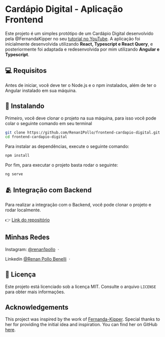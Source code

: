 # Cardápio Digital - Aplicação Frontend

Este projeto é um simples protótipo de um Cardápio Digital desenvolvido pela @FernandaKipper no seu [tutorial no YouTube](https://www.youtube.com/@kipperdev). A aplicação foi inicialmente desenvolvida utilizando **React, Typescript e React Query**, e posteriormente foi adaptada e redesenvolvida por mim utilizando **Angular e Typescript**.
## 💻 Requisitos

Antes de iniciar, você deve ter o Node.js e o npm instalados, além de ter o Angular instalado em sua máquina.

## 🚀 Instalando

Primeiro, você deve clonar o projeto na sua máquina, para isso você pode colar o seguinte comando em seu terminal

```bash
git clone https://github.com/Renan1Pollo/frontend-cardapio-digital.git
cd frontend-cardapio-digital
```

Para instalar as dependências, execute o seguinte comando:

```bash
npm install
```

Por fim, para executar o projeto basta rodar o seguinte:

```bash
ng serve
```

## 🫂 Integração com Backend

Para realizar a integração com o Backend, você pode clonar o projeto e rodar localmente.

👉 [Link do repositório](https://github.com/Renan1Pollo/backend-cardapio-digital.git)

## Minhas Redes

Instagram: [@renan1pollo](https://www.instagram.com/renan1pollo/) &nbsp;&middot;&nbsp;

Linkedin [@Renan Pollo Benelli](https://www.linkedin.com/in/renan-pollo-benelli-03a64229b/) &nbsp;&middot;&nbsp;


## 📝 Licença

Este projeto está licenciado sob a licença MIT. Consulte o arquivo `LICENSE` para obter mais informações.

##  Acknowledgements 
This project was inspired by the work of [Fernanda-Kipper](https://github.com/Fernanda-Kipper). Special thanks to her for providing the initial idea and inspiration. You can find her on GitHub [here](https://github.com/Fernanda-Kipper).
